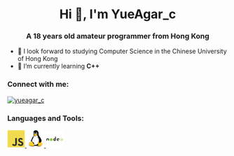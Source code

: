 <h1 align="center">Hi 👋, I'm YueAgar_c</h1>
<h3 align="center">A 18 years old amateur programmer from Hong Kong</h3>

- 🏫 I look forward to studying Computer Science in the Chinese University of Hong Kong
- 🌱 I’m currently learning **C++**

<h3 align="left">Connect with me:</h3>
<p align="left">
<a href="https://discord.gg/5a2xEgWuRP" target="blank"><img align="center" src="https://raw.githubusercontent.com/rahuldkjain/github-profile-readme-generator/master/src/images/icons/Social/discord.svg" alt="yueagar_c" height="30" width="40" /></a>
</p>

<h3 align="left">Languages and Tools:</h3>
<p align="left"> <a href="https://developer.mozilla.org/en-US/docs/Web/JavaScript" target="_blank" rel="noreferrer"> <img src="https://raw.githubusercontent.com/devicons/devicon/master/icons/javascript/javascript-original.svg" alt="javascript" width="40" height="40"/> </a> <a href="https://www.linux.org/" target="_blank" rel="noreferrer"> <img src="https://raw.githubusercontent.com/devicons/devicon/master/icons/linux/linux-original.svg" alt="linux" width="40" height="40"/> </a> <a href="https://nodejs.org" target="_blank" rel="noreferrer"> <img src="https://raw.githubusercontent.com/devicons/devicon/master/icons/nodejs/nodejs-original-wordmark.svg" alt="nodejs" width="40" height="40"/> </a> </p>
